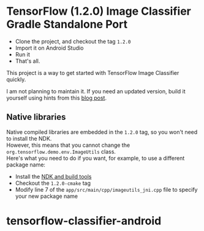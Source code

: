 # TensorFlow (1.2.0) Image Classifier Gradle Standalone Port

- Clone the project, and checkout the tag `1.2.0`
- Import it on Android Studio
- Run it
- That's all.

This project is a way to get started with TensorFlow Image Classifier quickly.

I am not planning to maintain it. If you need an updated version, build it yourself using hints from this [blog post][blog-post].


## Native libraries

Native compiled libraries are embedded in the `1.2.0` tag, so you won't need to install the NDK.  
However, this means that you cannot change the `org.tensorflow.demo.env.ImageUtils` class.   
Here's what you need to do if you want, for example, to use a different package name:

* Install the [NDK and build tools][ndk]
* Checkout the `1.2.0-cmake` tag
* Modify line 7 of the `app/src/main/cpp/imageutils_jni.cpp` file to specify your new package name

[blog-post]: http://nilhcem.com/android/custom-tensorflow-classifier
[ndk]: https://developer.android.com/studio/projects/add-native-code.html
# tensorflow-classifier-android
